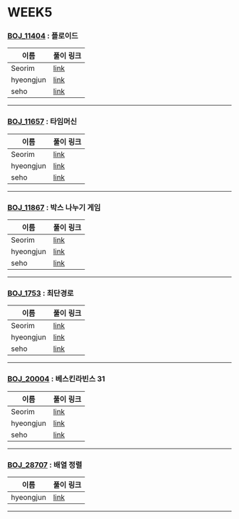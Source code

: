 # WEEK5

### [BOJ_11404](https://boj.kr/11404) : 플로이드

|이름|풀이 링크|
|--|--|
|Seorim| [link](BOJ11404/Seorim.java)
|hyeongjun| [link](BOJ11404/hyeongjun.cpp)
|seho| [link](BOJ11404/seho.py)
---


### [BOJ_11657](https://boj.kr/11657) : 타임머신

|이름|풀이 링크|
|--|--|
|Seorim| [link](BOJ11657/Seorim.java)
|hyeongjun| [link](BOJ11657/hyeongjun.cpp)
|seho| [link](BOJ11657/seho.java)
---


### [BOJ_11867](https://boj.kr/11867) : 박스 나누기 게임

|이름|풀이 링크|
|--|--|
|Seorim| [link](BOJ11867/Seorim.java)
|hyeongjun| [link](BOJ11867/hyeongjun.cpp)
|seho| [link](BOJ11867/seho.py)
---


### [BOJ_1753](https://boj.kr/1753) : 최단경로

|이름|풀이 링크|
|--|--|
|Seorim| [link](BOJ1753/Seorim.java)
|hyeongjun| [link](BOJ1753/hyeongjun.cpp)
|seho| [link](BOJ1753/seho.java)
---


### [BOJ_20004](https://boj.kr/20004) : 베스킨라빈스 31

|이름|풀이 링크|
|--|--|
|Seorim| [link](BOJ20004/Seorim.java)
|hyeongjun| [link](BOJ20004/hyeongjun.cpp)
|seho| [link](BOJ20004/seho.java)
---


### [BOJ_28707](https://boj.kr/28707) : 배열 정렬

|이름|풀이 링크|
|--|--|
|hyeongjun| [link](BOJ28707/hyeongjun.cpp)
---
